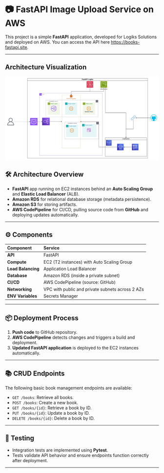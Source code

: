 # 📷 FastAPI Image Upload Service on AWS

This project is a simple **FastAPI** application, developed for Logiks Solutions and deployed on AWS.
You can access the API here https://books-fastapi.site.

---

## Architecture Visualization

![Fastapi](media/fastapi-logiks.jpg)

## 🛠 Architecture Overview

- **FastAPI** app running on EC2 instances behind an **Auto Scaling Group** and **Elastic Load Balancer** (ALB).
- **Amazon RDS** for relational database storage (metadata persistence).
- **Amazon S3** for storing artifacts.
- **AWS CodePipeline** for CI/CD, pulling source code from **GitHub** and deploying updates automatically.

---

## ⚙️ Components

| Component        | Service                                 |
|:-----------------|:----------------------------------------|
| **API**          | FastAPI                                 |
| **Compute**      | EC2 (T2 instances) with Auto Scaling Group |
| **Load Balancing**| Application Load Balancer              |
| **Database**     | Amazon RDS (inside a private subnet)    |
| **CI/CD**        | AWS CodePipeline (source: GitHub)       |
| **Networking**   | VPC with public and private subnets across 2 AZs |
| **ENV Variables**| Secrets Manager                         |

---

## 📦 Deployment Process

1. **Push code** to GitHub repository.
2. **AWS CodePipeline** detects changes and triggers a build and deployment.
3. **Updated FastAPI application** is deployed to the EC2 instances automatically.

---

## 📚 CRUD Endpoints

The following basic book management endpoints are available:

- `GET /books`: Retrieve all books.
- `POST /books`: Create a new book.
- `GET /books/{id}`: Retrieve a book by ID.
- `PUT /books/{id}`: Update a book by ID.
- `DELETE /books/{id}`: Delete a book by ID.

---

## 🧪 Testing

- Integration tests are implemented using **Pytest**.
- Tests validate API behavior and ensure endpoints function correctly after deployment.

---

